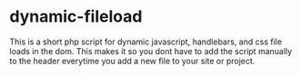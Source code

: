 # dynamic-fileload
This is a short php script for dynamic javascript, handlebars, and css file loads in the dom. This makes it so you dont have to add the script manually to the header everytime you add a new file to your site or project.
